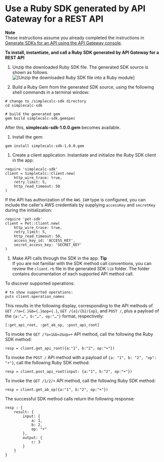 # Use a Ruby SDK generated by API Gateway for a REST API<a name="how-to-call-sdk-ruby"></a>



**Note**  
These instructions assume you already completed the instructions in [Generate SDKs for an API using the API Gateway console](how-to-generate-sdk-console.md)\.

**To install, instantiate, and call a Ruby SDK generated by API Gateway for a REST API**

1. Unzip the downloaded Ruby SDK file\. The generated SDK source is shown as follows\.  
![\[Unzip the downloaded Ruby SDK file into a Ruby module\]](http://docs.aws.amazon.com/apigateway/latest/developerguide/images/ruby-gem-of-generated-sdk-for-simplecalc.png)

   

1.  Build a Ruby Gem from the generated SDK source, using the following shell commands in a terminal window:

   ```
   # change to /simplecalc-sdk directory
   cd simplecalc-sdk
   
   # build the generated gem
   gem build simplecalc-sdk.gemspec
   ```

   After this, **simplecalc\-sdk\-1\.0\.0\.gem** becomes available\.

1.  Install the gem:

   ```
   gem install simplecalc-sdk-1.0.0.gem
   ```

1.  Create a client application\. Instantiate and initialize the Ruby SDK client in the app:

   ```
   require 'simplecalc-sdk'
   client = SimpleCalc::Client.new(
       http_wire_trace: true,
       retry_limit: 5,
       http_read_timeout: 50
   )
   ```

   If the API has authorization of the `AWS_IAM` type is configured, you can include the caller's AWS credentials by supplying `accessKey` and `secretKey` during the initialization:

   ```
   require 'pet-sdk'
   client = Pet::Client.new(
       http_wire_trace: true,
       retry_limit: 5,
       http_read_timeout: 50,
       access_key_id: 'ACCESS_KEY',
       secret_access_key: 'SECRET_KEY'
   )
   ```

1.  Make API calls through the SDK in the app\. 
**Tip**  
 If you are not familiar with the SDK method call conventions, you can review the `client.rb` file in the generated SDK `lib` folder\. The folder contains documentation of each supported API method call\.

   To discover supported operations:

   ```
   # to show supported operations:
   puts client.operation_names
   ```

   This results in the following display, corresponding to the API methods of `GET /?a={.}&b={.}&op={.}`, `GET /{a}/{b}/{op}`, and `POST /`, plus a payload of the `{a:"…", b:"…", op:"…"}` format, respectively:

   ```
   [:get_api_root, :get_ab_op, :post_api_root]
   ```

   To invoke the `GET /?a=1&b=2&op=+` API method, call the following the Ruby SDK method:

   ```
   resp = client.get_api_root({a:"1", b:"2", op:"+"})
   ```

   To invoke the `POST /` API method with a payload of `{a: "1", b: "2", "op": "+"}`, call the following Ruby SDK method:

   ```
   resp = client.post_api_root(input: {a:"1", b:"2", op:"+"})
   ```

   To invoke the `GET /1/2/+` API method, call the following Ruby SDK method:

   ```
   resp = client.get_ab_op({a:"1", b:"2", op:"+"})
   ```

   The successful SDK method calls return the following response:

   ```
   resp : {
       result: {
           input: {
               a: 1,
               b: 2,
               op: "+"
           },
           output: {
               c: 3
           }
       }
   }
   ```